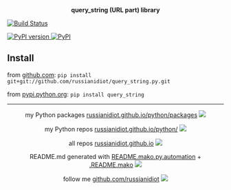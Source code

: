 <p align="center">
	<b>query_string (URL part) library</b>
</p>

<p>
	<a href="https://travis-ci.org/russianidiot/query_string.py" class="reference external">
		<img src="https://travis-ci.org/russianidiot/query_string.py.svg?branch=master" alt="Build Status">
	</a>
	<!--
	<a href="https://codecov.io/github/russianidiot/query_string.py/">
		<img src="https://img.shields.io/codecov/c/github/russianidiot/query_string.py.svg" alt="Codecov">
	</a>
	-->
</p>
<p>
	<a href="http://badge.fury.io/py/query_string" class="reference external">
		<img src="https://badge.fury.io/py/query_string.svg" alt="PyPI version">
	</a>
	<a href="https://pypi.python.org/pypi/query_string">
		<img src="https://img.shields.io/pypi/pyversions/query_string.svg" alt="PyPI">
	</a>

</p>

Install
-------

from [github.com](http://github.com/russianidiot/query_string.py):
`pip install git+git://github.com/russianidiot/query_string.py.git`

from [pypi.python.org](https://pypi.python.org): `pip install query_string`

---

<p align="center">
my Python packages 
<a href="http://russianidiot.github.io/python/packages">russianidiot.github.io/python/packages</a> <img src="http://russianidiot.github.io/images/python/16.png" />
</p>
<p align="center">
my Python repos <a href="http://russianidiot.github.io/python/">russianidiot.github.io/python/</a>
<img src="http://russianidiot.github.io/images/python/16.png" />
</p>

<p align="center">
	all repos <a href="http://russianidiot.github.io/">russianidiot.github.io</a> <img src="http://russianidiot.github.io/images/star/16.png" />
</p>

<p align="center">
	README.md generated with <a href="https://github.com/russianidiot/README.mako.py.automation">README.mako.py.automation</a> + <a href="https://github.com/russianidiot/.README.mako">.README.mako</a> 
<img src="http://russianidiot.github.io/images/book/16.png">
</p>

<p align="center">
	follow me <a href="http://github.com/russianidiot">github.com/russianidiot</a>
<img src="http://russianidiot.github.io/images/github/16.png" />
</p>